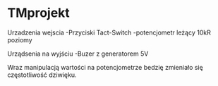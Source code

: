 # TMprojekt

Urzadzenia wejscia 
-Przyciski Tact-Switch
-potencjometr leżący 10kR poziomy

Urządsenia na wyjściu 
-Buzer z generatorem 5V 

Wraz manipulacją wartości na potencjometrze bedzię zmieniało się częstotliwość  dziwięku.
